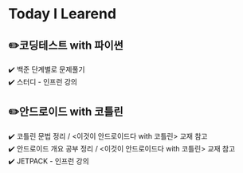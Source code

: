 # Today I Learend <br/>

## ✏️코딩테스트 with 파이썬
✔️ 백준 단계별로 문제풀기<br/>
✔️ 스터디 - 인프런 강의

## ✏️안드로이드 with 코틀린
✔️ 코틀린 문법 정리 / <이것이 안드로이드다 with 코틀린> 교재 참고<br/>
✔️ 안드로이드 개요 공부 정리 / <이것이 안드로이드다 with 코틀린> 교재 참고<br/>
✔️ JETPACK - 인프런 강의
